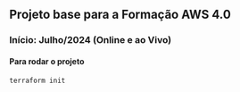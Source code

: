 ## Projeto base para a Formação AWS 4.0

### Início: Julho/2024 (Online e ao Vivo)

#### Para rodar o projeto ####

```
terraform init
```
